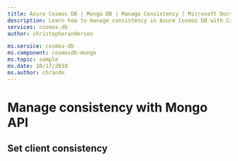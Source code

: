 ```yaml
---
title: Azure Cosmos DB | Mongo DB | Manage Consistency | Microsoft Docs
description: Learn how to manage consistency in Azure Cosmos DB with Cassandra
services: cosmos-db
author: christopheranderson

ms.service: cosmos-db
ms.component: cosmosdb-mongo
ms.topic: sample
ms.date: 10/17/2018
ms.author: chrande
---
```


# Manage consistency with Mongo API

## Set client consistency
